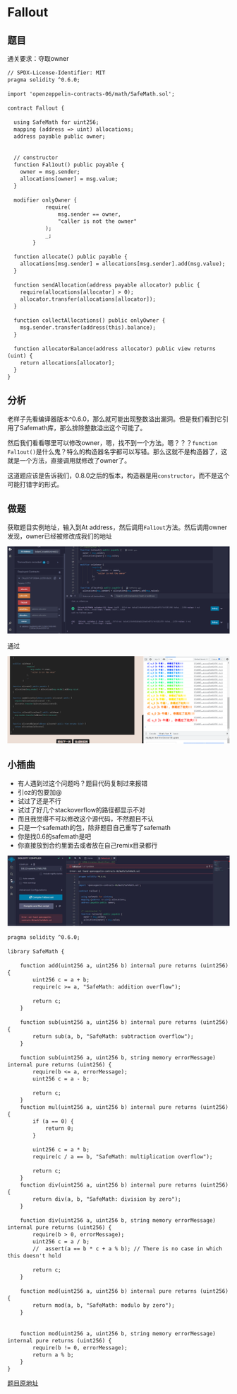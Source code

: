 # Fallout

## 题目

通关要求：夺取owner

```solidity
// SPDX-License-Identifier: MIT
pragma solidity ^0.6.0;

import 'openzeppelin-contracts-06/math/SafeMath.sol';

contract Fallout {
  
  using SafeMath for uint256;
  mapping (address => uint) allocations;
  address payable public owner;


  // constructor 
  function Fal1out() public payable {
    owner = msg.sender;
    allocations[owner] = msg.value;
  }

  modifier onlyOwner {
	        require(
	            msg.sender == owner,
	            "caller is not the owner"
	        );
	        _;
	    }

  function allocate() public payable {
    allocations[msg.sender] = allocations[msg.sender].add(msg.value);
  }

  function sendAllocation(address payable allocator) public {
    require(allocations[allocator] > 0);
    allocator.transfer(allocations[allocator]);
  }

  function collectAllocations() public onlyOwner {
    msg.sender.transfer(address(this).balance);
  }

  function allocatorBalance(address allocator) public view returns (uint) {
    return allocations[allocator];
  }
}
```

## 分析

老样子先看编译器版本^0.6.0，那么就可能出现整数溢出漏洞。但是我们看到它引用了Safemath库，那么排除整数溢出这个可能了。

然后我们看看哪里可以修改owner，嗯，找不到一个方法。嗯？？？`function Fal1out()`是什么鬼？特么的构造器名字都可以写错。那么这就不是构造器了，这就是一个方法，直接调用就修改了owner了。

这道题应该是告诉我们，0.8.0之后的版本，构造器是用`constructor`，而不是这个可能打错字的形式。

## 做题

获取题目实例地址，输入到At address，然后调用`Fal1out`方法。然后调用owner发现，owner已经被修改成我们的地址

![image-20221222000232061](02.Fallout/image-20221222000232061.png)

通过

![image-20221222000352709](02.Fallout/image-20221222000352709.png)

## 小插曲

- 有人遇到过这个问题吗？题目代码复制过来报错
- 引oz的包要加@
- 试过了还是不行
- 试过了好几个stackoverflow的路径都显示不对
- 而且我觉得不可以修改这个源代码，不然题目不认
- 只是一个safemath的包，除非题目自己重写了safemath
- 你是找0.6的safemath是吧
- 你直接放到合约里面去或者放在自己remix目录都行

![image-20221222000433290](02.Fallout/image-20221222000433290.png)

```solidity
pragma solidity ^0.6.0;

library SafeMath {

    function add(uint256 a, uint256 b) internal pure returns (uint256) {
        uint256 c = a + b;
        require(c >= a, "SafeMath: addition overflow");

        return c;
    }

    function sub(uint256 a, uint256 b) internal pure returns (uint256) {
        return sub(a, b, "SafeMath: subtraction overflow");
    }

    function sub(uint256 a, uint256 b, string memory errorMessage) internal pure returns (uint256) {
        require(b <= a, errorMessage);
        uint256 c = a - b;

        return c;
    }
    function mul(uint256 a, uint256 b) internal pure returns (uint256) {
        if (a == 0) {
            return 0;
        }

        uint256 c = a * b;
        require(c / a == b, "SafeMath: multiplication overflow");

        return c;
    }
    function div(uint256 a, uint256 b) internal pure returns (uint256) {
        return div(a, b, "SafeMath: division by zero");
    }

    function div(uint256 a, uint256 b, string memory errorMessage) internal pure returns (uint256) {
        require(b > 0, errorMessage);
        uint256 c = a / b;
        //  assert(a == b * c + a % b); // There is no case in which this doesn't hold

        return c;
    }

    function mod(uint256 a, uint256 b) internal pure returns (uint256) {
        return mod(a, b, "SafeMath: modulo by zero");
    }


    function mod(uint256 a, uint256 b, string memory errorMessage) internal pure returns (uint256) {
        require(b != 0, errorMessage);
        return a % b;
    }
}
```



[题目原地址](https://ethernaut.openzeppelin.com/level/0x0AA237C34532ED79676BCEa22111eA2D01c3d3e7)



















